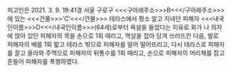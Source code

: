 피고인은 2021. 3. 9. 19:41경 서울 구로구 <<<구아래주소>>>B<<</구아래주소>>>에 있는 <<<건물>>>'C‘<<</건물>>> 테라스에서 평소 알고 지내던 피해자 <<<내국인이름>>>D<<</내국인이름>>>(64세)로부터 욕설을 들었다는 이유로 화가 나 의자에 앉아 있던 피해자의 목을 손으로 1회 때리고, 멱살을 잡아 당겨 쓰러뜨린 다음, 발로 피해자의 배를 1회 밟고 테라스 밖으로 피해자를 밀어 떨어뜨리고, 다시 테라스로 피해자를 끌고 올라와 주먹으로 피해자의 뒤통수를 1회 때리고, 손으로 피해자의 머리채를 잡고 흔들어 피해자를 폭행하였다.